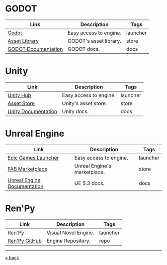 # GODOT
| Link                             | Description                  | Tags     |
| -------------------------------- | ---------------------------- | -------- |
| [Godot][1]                       | Easy access to engine.       | launcher |
| [Asset Library][2]               | GODOT's asset library.       | store    |
| [GODOT Documentation][3]         | GODOT docs.                  | docs     |

# Unity
| Link                             | Description                  | Tags     |
| -------------------------------- | ---------------------------- | -------- |
| [Unity Hub][4]                   | Easy access to engine.       | launcher |
| [Asset Store][5]                 | Unity's asset store.         | store    |
| [Unity Documentation][6]         | Unity docs.                  | docs     |

# Unreal Engine
| Link                             | Description                  | Tags     |
| -------------------------------- | ---------------------------- | -------- |
| [Epic Games Launcher][7]         | Easy access to engine.       | launcher |
| [FAB Marketplace][8]             | Unreal Engine's marketplace. | store    |
| [Unreal Engine Documentation][9] | UE 5.3 docs.                 | docs     |

# Ren'Py
| Link                             | Description                  | Tags     |
| -------------------------------- | ---------------------------- | -------- |
| [Ren'Py][10]                     | Visual Novel Engine.         | launcher |
| [Ren'Py GitHub][11]              | Engine Repository.           | repo     |

---
[« back](README.md)


[//]: # (Links)
[1]: https://godotengine.org/download/
[2]: https://godotengine.org/asset-library/asset
[3]: https://docs.godotengine.org/en/stable/index.html
[4]: https://unity.com/download
[5]: https://assetstore.unity.com/
[6]: https://docs.unity.com/
[7]: https://www.unrealengine.com/en-US/download
[8]: https://www.fab.com/
[9]: https://dev.epicgames.com/documentation/en-us/unreal-engine
[10]: https://www.renpy.org/
[11]: https://github.com/renpy/renpy